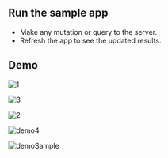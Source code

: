 ## Run the sample app

- Make any mutation or query to the server.
- Refresh the app to see the updated results.


## Demo


![1](https://user-images.githubusercontent.com/33238323/63285214-e60c5780-c2d2-11e9-8111-761bb9265d70.png)



![3](https://user-images.githubusercontent.com/33238323/63285291-050ae980-c2d3-11e9-8ec8-3b16c6554299.png)



![2](https://user-images.githubusercontent.com/33238323/63285249-f6243700-c2d2-11e9-89fc-0f820a5389b6.png)



![demo4](https://user-images.githubusercontent.com/33238323/63386188-12ea6880-c3c0-11e9-8431-7156413309e5.gif)


![demoSample](files/demo.gif)